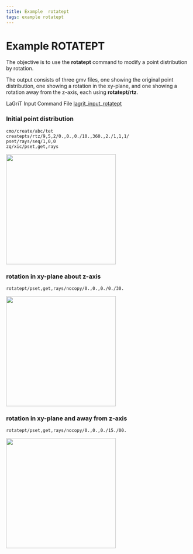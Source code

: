 ```yaml
---
title: Example  rotatept 
tags: example rotatept
---
```


# Example ROTATEPT 

The objective is to use the **rotatept** command to modify a point distribution by rotation.

The output consists of three gmv files, one showing the original point distribution, one showing a rotation in the xy-plane, and one showing
 a rotation away from the z-axis, each using **rotatept/rtz**.


LaGriT Input Command File [lagrit_input_rotatept](input/lagrit_input_rotatept.txt)



### Initial point distribution

```
cmo/create/abc/tet
createpts/rtz/9,5,2/0.,0.,0./10.,360.,2./1,1,1/
pset/rays/seq/1,0,0
zq/xic/pset,get,rays
```

<img  width="300" src="https://lanl.github.io/LaGriT/assets/images/rotatept1.gif">

### rotation in xy-plane about z-axis

```
rotatept/pset,get,rays/nocopy/0.,0.,0./0./30.
```

<img width="300" src="https://lanl.github.io/LaGriT/assets/images/rotatept2.gif">

### rotation in xy-plane and away from z-axis

```
rotatept/pset,get,rays/nocopy/0.,0.,0./15./00.
```

<img  width="300" src="https://lanl.github.io/LaGriT/assets/images/rotatept3.gif">
